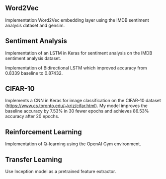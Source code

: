 ## Word2Vec
Implementation Word2Vec embedding layer using the IMDB sentiment analysis dataset and gensim.

## Sentiment Analysis
Implementation of an LSTM in Keras for sentiment analysis on the IMDB sentiment analysis dataset.

Implementation of Bidirectional LSTM which improved accuracy from 0.8339 baseline to 0.87432.

## CIFAR-10
Implements a CNN in Keras for image classification on the CIFAR-10 dataset (https://www.cs.toronto.edu/~kriz/cifar.html).
My model improves the baseline accuracy by 7.53% in 30 fewer epochs and achieves 86.53% accuracy after 20 epochs.

## Reinforcement Learning
Implementation of Q-learning using the OpenAI Gym environment.

## Transfer Learning
Use Inception model as a pretrained feature extractor.

